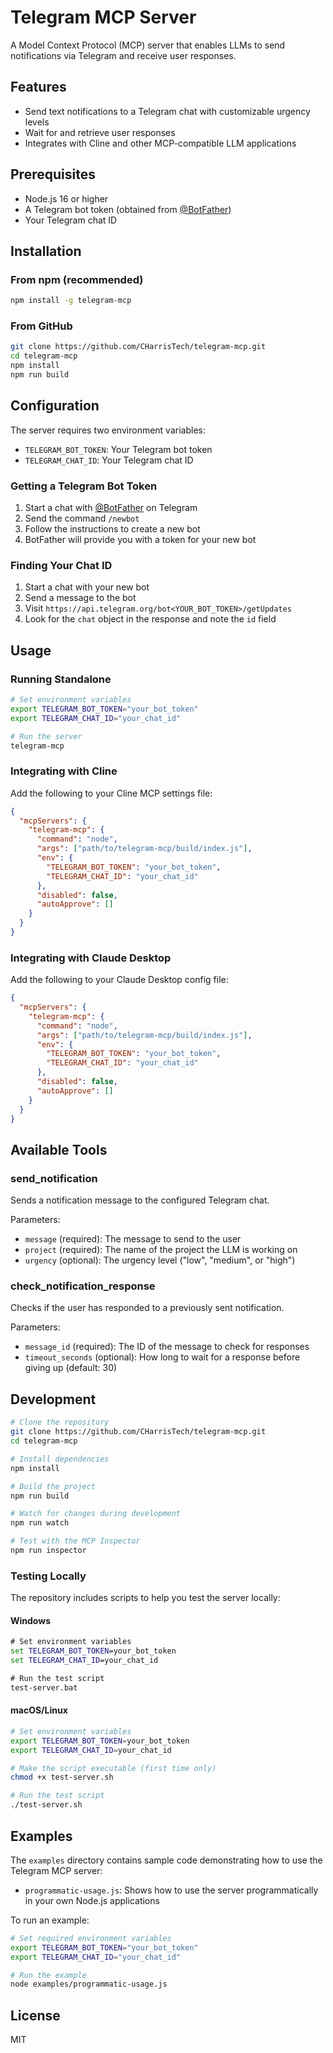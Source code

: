 # Telegram MCP Server

A Model Context Protocol (MCP) server that enables LLMs to send notifications via Telegram and receive user responses.

## Features

- Send text notifications to a Telegram chat with customizable urgency levels
- Wait for and retrieve user responses
- Integrates with Cline and other MCP-compatible LLM applications

## Prerequisites

- Node.js 16 or higher
- A Telegram bot token (obtained from [@BotFather](https://t.me/botfather))
- Your Telegram chat ID

## Installation

### From npm (recommended)

```bash
npm install -g telegram-mcp
```

### From GitHub

```bash
git clone https://github.com/CHarrisTech/telegram-mcp.git
cd telegram-mcp
npm install
npm run build
```

## Configuration

The server requires two environment variables:

- `TELEGRAM_BOT_TOKEN`: Your Telegram bot token
- `TELEGRAM_CHAT_ID`: Your Telegram chat ID

### Getting a Telegram Bot Token

1. Start a chat with [@BotFather](https://t.me/botfather) on Telegram
2. Send the command `/newbot`
3. Follow the instructions to create a new bot
4. BotFather will provide you with a token for your new bot

### Finding Your Chat ID

1. Start a chat with your new bot
2. Send a message to the bot
3. Visit `https://api.telegram.org/bot<YOUR_BOT_TOKEN>/getUpdates`
4. Look for the `chat` object in the response and note the `id` field

## Usage

### Running Standalone

```bash
# Set environment variables
export TELEGRAM_BOT_TOKEN="your_bot_token"
export TELEGRAM_CHAT_ID="your_chat_id"

# Run the server
telegram-mcp
```

### Integrating with Cline

Add the following to your Cline MCP settings file:

```json
{
  "mcpServers": {
    "telegram-mcp": {
      "command": "node",
      "args": ["path/to/telegram-mcp/build/index.js"],
      "env": {
        "TELEGRAM_BOT_TOKEN": "your_bot_token",
        "TELEGRAM_CHAT_ID": "your_chat_id"
      },
      "disabled": false,
      "autoApprove": []
    }
  }
}
```

### Integrating with Claude Desktop

Add the following to your Claude Desktop config file:

```json
{
  "mcpServers": {
    "telegram-mcp": {
      "command": "node",
      "args": ["path/to/telegram-mcp/build/index.js"],
      "env": {
        "TELEGRAM_BOT_TOKEN": "your_bot_token",
        "TELEGRAM_CHAT_ID": "your_chat_id"
      },
      "disabled": false,
      "autoApprove": []
    }
  }
}
```

## Available Tools

### send_notification

Sends a notification message to the configured Telegram chat.

Parameters:
- `message` (required): The message to send to the user
- `project` (required): The name of the project the LLM is working on
- `urgency` (optional): The urgency level ("low", "medium", or "high")

### check_notification_response

Checks if the user has responded to a previously sent notification.

Parameters:
- `message_id` (required): The ID of the message to check for responses
- `timeout_seconds` (optional): How long to wait for a response before giving up (default: 30)

## Development

```bash
# Clone the repository
git clone https://github.com/CHarrisTech/telegram-mcp.git
cd telegram-mcp

# Install dependencies
npm install

# Build the project
npm run build

# Watch for changes during development
npm run watch

# Test with the MCP Inspector
npm run inspector
```

### Testing Locally

The repository includes scripts to help you test the server locally:

#### Windows
```cmd
# Set environment variables
set TELEGRAM_BOT_TOKEN=your_bot_token
set TELEGRAM_CHAT_ID=your_chat_id

# Run the test script
test-server.bat
```

#### macOS/Linux
```bash
# Set environment variables
export TELEGRAM_BOT_TOKEN=your_bot_token
export TELEGRAM_CHAT_ID=your_chat_id

# Make the script executable (first time only)
chmod +x test-server.sh

# Run the test script
./test-server.sh
```

## Examples

The `examples` directory contains sample code demonstrating how to use the Telegram MCP server:

- `programmatic-usage.js`: Shows how to use the server programmatically in your own Node.js applications

To run an example:

```bash
# Set required environment variables
export TELEGRAM_BOT_TOKEN="your_bot_token"
export TELEGRAM_CHAT_ID="your_chat_id"

# Run the example
node examples/programmatic-usage.js
```

## License

MIT

